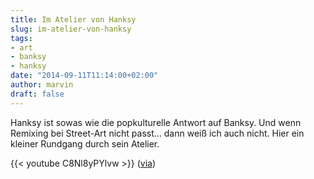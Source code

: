 ```yaml
---
title: Im Atelier von Hanksy
slug: im-atelier-von-hanksy
tags:
- art
- banksy
- hanksy
date: "2014-09-11T11:14:00+02:00"
author: marvin
draft: false
---
```

Hanksy ist sowas wie die popkulturelle Antwort auf Banksy. Und wenn
Remixing bei Street-Art nicht passt... dann weiß ich auch nicht. Hier
ein kleiner Rundgang durch sein Atelier.

{{< youtube C8Nl8yPYlvw   >}}
([via](http://thehundreds.com/in-the-studio-hanksy/))
